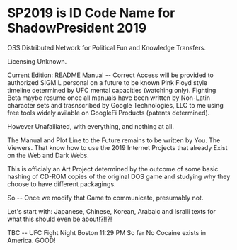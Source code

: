 # SP2019 is ID Code Name for ShadowPresident 2019
OSS Distributed Network for Political Fun and Knowledge Transfers.

Licensing Unknown.

Current Edition:  README Manual -- Correct Access will be provided to authorized SIGMIL personal on a future to be known Pink Floyd style timeline determined by UFC mental capacities (watching only).   Fighting Beta maybe resume once all manuals have been written by Non-Latin character sets and trasnscribed by Google Technologies, LLC to me using free tools widely avilable on GoogleFi Products (patents determined).   

However Unafailiated, with everything, and nothing at all.

The Manual and Plot Line to the Future remains to be written by You.  The Viewers.  That know how to use the 2019 Internet Projects that already Exist on the Web and Dark Webs.

This is officialy an Art Project determined by the outcome of some basic hashing of CD-ROM copies of the original DOS game and studying why they choose to have different packagings.

So -- Once we modify that Game to communicate, presumably not.

Let's start with:  Japanese, Chinese, Korean, Arabaic and Isralli texts for what this should even be about!?!!?!


TBC -- UFC Fight Night Boston   11:29 PM   So far No Cocaine exists in America.  GOOD!
